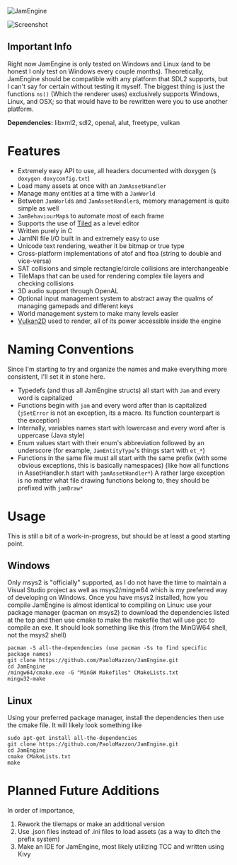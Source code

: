 ![JamEngine](https://i.imgur.com/eF0nArB.png)

![Screenshot](https://i.ibb.co/9q7hrSX/screenshot.png)

Important Info
--------------
Right now JamEngine is only tested on Windows and Linux (and to be
honest I only test on Windows every couple months). Theoretically, JamEngine
should be compatible with any platform that SDL2 supports, but I can't
say for certain without testing it myself. The biggest thing is just
the functions `ns()` (Which the renderer uses) exclusively supports Windows,
Linux, and OSX; so that would have to be rewritten were you to use another
platform.

**Dependencies:** libxml2, sdl2, openal, alut, freetype, vulkan

Features
========
 - Extremely easy API to use, all headers documented with doxygen (`$ doxygen doxyconfig.txt`)
 - Load many assets at once with an `JamAssetHandler`
 - Manage many entities at a time with a `JamWorld`
 - Between `JamWorld`s and `JamAssetHandler`s, memory management is quite simple as well
 - `JamBehaviourMap`s to automate most of each frame
 - Supports the use of [Tiled](https://www.mapeditor.org/) as a level editor
 - Written purely in C
 - JamINI file I/O built in and extremely easy to use
 - Unicode text rendering, weather it be bitmap or true type
 - Cross-platform implementations of atof and ftoa (string to double and vice-versa)
 - SAT collisions and simple rectangle/circle collisions are interchangeable
 - TileMaps that can be used for rendering complex tile layers and checking collisions
 - 3D audio support through OpenAL
 - Optional input management system to abstract away the qualms of managing gamepads and different keys
 - World management system to make many levels easier
 - [Vulkan2D](https://github.com/PaoloMazzon/Vulkan2D) used to render, all of its power accessible inside the engine

Naming Conventions
==================
Since I'm starting to try and organize the names and make everything more consistent,
I'll set it in stone here.

 + Typedefs (and thus all JamEngine structs) all start with `Jam` and every word is capitalized
 + Functions begin with `jam` and every word after than is capitalized (`jSetError` is not an exception, its a macro. Its function counterpart is the exception)
 + Internally, variables names start with lowercase and every word after is uppercase (Java style)
 + Enum values start with their enum's abbreviation followed by an underscore (for example, `JamEntityType`'s things start with `et_*`)
 + Functions in the same file must all start with the same prefix (with some obvious exceptions, this is basically namespaces) (like how all functions in AssetHandler.h start with `jamAssetHandler*`) A rather large exception is no matter what file drawing functions belong to, they should be prefixed with `jamDraw*`

Usage
=====
This is still a bit of a work-in-progress, but should be at least a good starting point.

Windows
-------
Only msys2 is "officially" supported, as I do not have the time to maintain a Visual Studio project as well as
msys2/mingw64 which is my preferred way of developing on Windows. Once you have msys2 installed, how you compile
JamEngine is almost identical to compiling on Linux: use your package manager (pacman on msys2) to download the
dependencies listed at the top and then use cmake to make the makefile that will use gcc to compile an exe.
It should look something like this (from the MinGW64 shell, not the msys2 shell)

    pacman -S all-the-dependencies (use pacman -Ss to find specific package names)
    git clone https://github.com/PaoloMazzon/JamEngine.git
    cd JamEngine
    /mingw64/cmake.exe -G "MinGW Makefiles" CMakeLists.txt
    mingw32-make

Linux
-----
Using your preferred package manager, install the dependencies then use the cmake file. It will likely look
something like

    sudo apt-get install all-the-dependencies
    git clone https://github.com/PaoloMazzon/JamEngine.git
    cd JamEngine
    cmake CMakeLists.txt
    make 
 
Planned Future Additions
========================

In order of importance,

 1. Rework the tilemaps or make an additional version
 3. Use .json files instead of .ini files to load assets (as a way to ditch the prefix system)
 4. Make an IDE for JamEngine, most likely utilizing TCC and written using Kivy